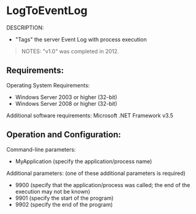 
# LogToEventLog

DESCRIPTION: 
- "Tags" the server Event Log with process execution

> NOTES: "v1.0" was completed in 2012. 

## Requirements:

Operating System Requirements:
- Windows Server 2003 or higher (32-bit)
- Windows Server 2008 or higher (32-bit)

Additional software requirements:
Microsoft .NET Framework v3.5


## Operation and Configuration:

Command-line parameters:
- MyApplication (specify the application/process name)

Additional parameters: (one of these additional parameters is required)
- 9900 (specify that the application/process was called; the end of the execution may not be known)
- 9901 (specify the start of the program)
- 9902 (specify the end of the program)
